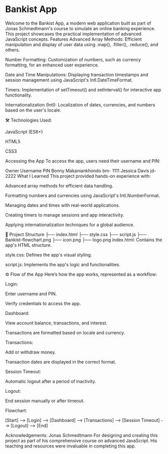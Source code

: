 # Bankist App


Welcome to the Bankist App, a modern web application built as part of Jonas Schmedtmann's course to simulate an online banking experience. This project showcases the practical implementation of advanced JavaScript concepts.
 Features
Advanced Array Methods: Efficient manipulation and display of user data using .map(), .filter(), .reduce(), and others.

Number Formatting: Customization of numbers, such as currency formatting, for an enhanced user experience.

Date and Time Manipulations: Displaying transaction timestamps and session management using JavaScript's Intl.DateTimeFormat.

Timers: Implementation of setTimeout() and setInterval() for interactive app functionality.

Internationalization (Intl): Localization of dates, currencies, and numbers based on the user's locale.

🛠 Technologies Used:

JavaScript (ES6+)

HTML5

CSS3

Accessing the App
To access the app, users need their username and PIN:

Owner	Username	PIN
Bonny Makaniankhondo	bm-	1111
Jessica Davis	jd-	2222
What I Learned
This project provided hands-on experience with:

Advanced array methods for efficient data handling.

Formatting numbers and currencies using JavaScript's Intl.NumberFormat.

Managing dates and times with real-world applications.

Creating timers to manage sessions and app interactivity.

Applying internationalization techniques for a global audience.


📂 Project Structure
├── index.html
├── style.css
├── script.js
├── Bankist-flowchart.png
├── icon.png
├── logo.png
index.html: Contains the app's HTML structure.

style.css: Defines the app's visual styling.

script.js: Implements the app's logic and functionalities.

⚙️ Flow of the App
Here’s how the app works, represented as a workflow:

Login:

Enter username and PIN.

Verify credentials to access the app.

Dashboard:

View account balance, transactions, and interest.

Transactions are formatted based on locale and currency.

Transactions:

Add or withdraw money.

Transaction dates are displayed in the correct format.

Session Timeout:

Automatic logout after a period of inactivity.

Logout:

End session manually or after timeout.

Flowchart:

[Start] --> [Login] --> [Dashboard] --> [Transactions]
           --> [Session Timeout] --> [Logout] --> [End]


Acknowledgements:
Jonas Schmedtmann For designing and creating this project as part of his comprehensive course on advanced JavaScript. His teaching and resources were invaluable in completing this app.

           
